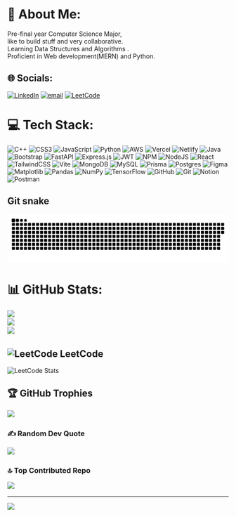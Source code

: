 # 💫 About Me:
Pre-final year Computer Science Major, <br>like to build stuff and very collaborative. <br>Learning Data Structures and Algorithms .<br>Proficient in Web development(MERN) and Python.<br>  


## 🌐 Socials:
[![LinkedIn](https://img.shields.io/badge/LinkedIn-%230077B5.svg?logo=linkedin&logoColor=white)](https://linkedin.com/in/https://www.linkedin.com/in/amandeep11112002/) [![email](https://img.shields.io/badge/Email-D14836?logo=gmail&logoColor=white)](mailto:aman509karan@gmail.com) [![LeetCode](https://img.shields.io/badge/LeetCode-FFA116?logo=leetcode&logoColor=black)](https://leetcode.com/u/Aman_11codes/)


# 💻 Tech Stack:
![C++](https://img.shields.io/badge/c++-%2300599C.svg?style=for-the-badge&logo=c%2B%2B&logoColor=white) ![CSS3](https://img.shields.io/badge/css3-%231572B6.svg?style=for-the-badge&logo=css3&logoColor=white) ![JavaScript](https://img.shields.io/badge/javascript-%23323330.svg?style=for-the-badge&logo=javascript&logoColor=%23F7DF1E) ![Python](https://img.shields.io/badge/python-3670A0?style=for-the-badge&logo=python&logoColor=ffdd54) ![AWS](https://img.shields.io/badge/AWS-%23FF9900.svg?style=for-the-badge&logo=amazon-aws&logoColor=white) ![Vercel](https://img.shields.io/badge/vercel-%23000000.svg?style=for-the-badge&logo=vercel&logoColor=white) ![Netlify](https://img.shields.io/badge/netlify-%23000000.svg?style=for-the-badge&logo=netlify&logoColor=#00C7B7) ![Java](https://img.shields.io/badge/java-%23ED8B00.svg?style=for-the-badge&logo=openjdk&logoColor=white) ![Bootstrap](https://img.shields.io/badge/bootstrap-%238511FA.svg?style=for-the-badge&logo=bootstrap&logoColor=white) ![FastAPI](https://img.shields.io/badge/FastAPI-005571?style=for-the-badge&logo=fastapi) ![Express.js](https://img.shields.io/badge/express.js-%23404d59.svg?style=for-the-badge&logo=express&logoColor=%2361DAFB) ![JWT](https://img.shields.io/badge/JWT-black?style=for-the-badge&logo=JSON%20web%20tokens) ![NPM](https://img.shields.io/badge/NPM-%23CB3837.svg?style=for-the-badge&logo=npm&logoColor=white) ![NodeJS](https://img.shields.io/badge/node.js-6DA55F?style=for-the-badge&logo=node.js&logoColor=white) ![React](https://img.shields.io/badge/react-%2320232a.svg?style=for-the-badge&logo=react&logoColor=%2361DAFB) ![TailwindCSS](https://img.shields.io/badge/tailwindcss-%2338B2AC.svg?style=for-the-badge&logo=tailwind-css&logoColor=white) ![Vite](https://img.shields.io/badge/vite-%23646CFF.svg?style=for-the-badge&logo=vite&logoColor=white) ![MongoDB](https://img.shields.io/badge/MongoDB-%234ea94b.svg?style=for-the-badge&logo=mongodb&logoColor=white) ![MySQL](https://img.shields.io/badge/mysql-4479A1.svg?style=for-the-badge&logo=mysql&logoColor=white) ![Prisma](https://img.shields.io/badge/Prisma-3982CE?style=for-the-badge&logo=Prisma&logoColor=white) ![Postgres](https://img.shields.io/badge/postgres-%23316192.svg?style=for-the-badge&logo=postgresql&logoColor=white) ![Figma](https://img.shields.io/badge/figma-%23F24E1E.svg?style=for-the-badge&logo=figma&logoColor=white) ![Matplotlib](https://img.shields.io/badge/Matplotlib-%23ffffff.svg?style=for-the-badge&logo=Matplotlib&logoColor=black) ![Pandas](https://img.shields.io/badge/pandas-%23150458.svg?style=for-the-badge&logo=pandas&logoColor=white) ![NumPy](https://img.shields.io/badge/numpy-%23013243.svg?style=for-the-badge&logo=numpy&logoColor=white) ![TensorFlow](https://img.shields.io/badge/TensorFlow-%23FF6F00.svg?style=for-the-badge&logo=TensorFlow&logoColor=white) ![GitHub](https://img.shields.io/badge/github-%23121011.svg?style=for-the-badge&logo=github&logoColor=white) ![Git](https://img.shields.io/badge/git-%23F05033.svg?style=for-the-badge&logo=git&logoColor=white) ![Notion](https://img.shields.io/badge/Notion-%23000000.svg?style=for-the-badge&logo=notion&logoColor=white) ![Postman](https://img.shields.io/badge/Postman-FF6C37?style=for-the-badge&logo=postman&logoColor=white)

## Git snake
<picture>
  <source media="(prefers-color-scheme: dark)" srcset="https://raw.githubusercontent.com/amandeep-boot/amandeep-boot/output/github-contribution-grid-snake-dark.svg">
  <source media="(prefers-color-scheme: light)" srcset="https://raw.githubusercontent.com/amandeep-boot/amandeep-boot/output/github-contribution-grid-snake.svg">
  <img alt="github contribution grid snake animation" src="https://raw.githubusercontent.com/amandeep-boot/amandeep-boot/output/github-contribution-grid-snake.svg">
</picture>

# 📊 GitHub Stats:
![](https://github-readme-stats.vercel.app/api?username=amandeep-boot&theme=github_dark&hide_border=false&include_all_commits=true&count_private=true)<br/>
![](https://github-readme-streak-stats.herokuapp.com/?user=amandeep-boot&theme=github_dark&hide_border=false)<br/>
![](https://github-readme-stats.vercel.app/api/top-langs/?username=amandeep-boot&theme=github_dark&hide_border=false&include_all_commits=true&count_private=true&layout=compact)



## <img src="https://upload.wikimedia.org/wikipedia/commons/1/19/LeetCode_logo_black.png" alt="LeetCode" width="24"/> LeetCode

![LeetCode Stats](https://leetcard.jacoblin.cool/Aman_11codes?theme=dark&font=PT%20Sans&ext=heatmap&border=0&radius=20)

## 🏆 GitHub Trophies
![](https://github-profile-trophy.vercel.app/?username=amandeep-boot&theme=radical&no-frame=false&no-bg=false&margin-w=4)

### ✍️ Random Dev Quote
![](https://quotes-github-readme.vercel.app/api?type=horizontal&theme=radical)

### 🔝 Top Contributed Repo
![](https://github-contributor-stats.vercel.app/api?username=amandeep-boot&limit=5&theme=dark&combine_all_yearly_contributions=true)

---
[![](https://visitcount.itsvg.in/api?id=amandeep-boot&icon=0&color=0)](https://visitcount.itsvg.in)

<!-- Proudly created with GPRM ( https://gprm.itsvg.in ) -->
